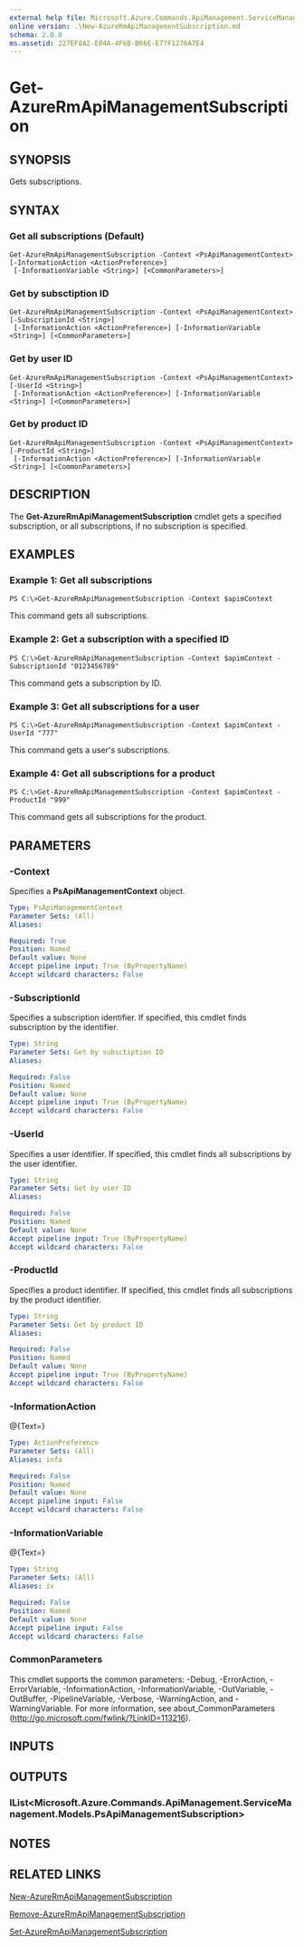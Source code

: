 ```yaml
---
external help file: Microsoft.Azure.Commands.ApiManagement.ServiceManagement.dll-Help.xml
online version: .\New-AzureRmApiManagementSubscription.md
schema: 2.0.0
ms.assetid: 227EF8A2-E04A-4F6B-B66E-E77F1276A7E4
---
```


# Get-AzureRmApiManagementSubscription

## SYNOPSIS
Gets subscriptions.

## SYNTAX

### Get all subscriptions (Default)
```
Get-AzureRmApiManagementSubscription -Context <PsApiManagementContext> [-InformationAction <ActionPreference>]
 [-InformationVariable <String>] [<CommonParameters>]
```

### Get by subsctiption ID
```
Get-AzureRmApiManagementSubscription -Context <PsApiManagementContext> [-SubscriptionId <String>]
 [-InformationAction <ActionPreference>] [-InformationVariable <String>] [<CommonParameters>]
```

### Get by user ID
```
Get-AzureRmApiManagementSubscription -Context <PsApiManagementContext> [-UserId <String>]
 [-InformationAction <ActionPreference>] [-InformationVariable <String>] [<CommonParameters>]
```

### Get by product ID
```
Get-AzureRmApiManagementSubscription -Context <PsApiManagementContext> [-ProductId <String>]
 [-InformationAction <ActionPreference>] [-InformationVariable <String>] [<CommonParameters>]
```

## DESCRIPTION
The **Get-AzureRmApiManagementSubscription** cmdlet gets a specified subscription, or all subscriptions, if no subscription is specified.

## EXAMPLES

### Example 1: Get all subscriptions
```
PS C:\>Get-AzureRmApiManagementSubscription -Context $apimContext
```

This command gets all subscriptions.

### Example 2: Get a subscription with a specified ID
```
PS C:\>Get-AzureRmApiManagementSubscription -Context $apimContext -SubscriptionId "0123456789"
```

This command gets a subscription by ID.

### Example 3: Get all subscriptions for a user
```
PS C:\>Get-AzureRmApiManagementSubscription -Context $apimContext -UserId "777"
```

This command gets a user's subscriptions.

### Example 4: Get all subscriptions for a product
```
PS C:\>Get-AzureRmApiManagementSubscription -Context $apimContext -ProductId "999"
```

This command gets all subscriptions for the product.

## PARAMETERS

### -Context
Specifies a **PsApiManagementContext** object.

```yaml
Type: PsApiManagementContext
Parameter Sets: (All)
Aliases: 

Required: True
Position: Named
Default value: None
Accept pipeline input: True (ByPropertyName)
Accept wildcard characters: False
```

### -SubscriptionId
Specifies a subscription identifier.
If specified, this cmdlet finds subscription by the identifier.

```yaml
Type: String
Parameter Sets: Get by subsctiption ID
Aliases: 

Required: False
Position: Named
Default value: None
Accept pipeline input: True (ByPropertyName)
Accept wildcard characters: False
```

### -UserId
Specifies a user identifier.
If specified, this cmdlet finds all subscriptions by the user identifier.

```yaml
Type: String
Parameter Sets: Get by user ID
Aliases: 

Required: False
Position: Named
Default value: None
Accept pipeline input: True (ByPropertyName)
Accept wildcard characters: False
```

### -ProductId
Specifies a product identifier.
If specified, this cmdlet finds all subscriptions by the product identifier.

```yaml
Type: String
Parameter Sets: Get by product ID
Aliases: 

Required: False
Position: Named
Default value: None
Accept pipeline input: True (ByPropertyName)
Accept wildcard characters: False
```

### -InformationAction
@{Text=}

```yaml
Type: ActionPreference
Parameter Sets: (All)
Aliases: infa

Required: False
Position: Named
Default value: None
Accept pipeline input: False
Accept wildcard characters: False
```

### -InformationVariable
@{Text=}

```yaml
Type: String
Parameter Sets: (All)
Aliases: iv

Required: False
Position: Named
Default value: None
Accept pipeline input: False
Accept wildcard characters: False
```

### CommonParameters
This cmdlet supports the common parameters: -Debug, -ErrorAction, -ErrorVariable, -InformationAction, -InformationVariable, -OutVariable, -OutBuffer, -PipelineVariable, -Verbose, -WarningAction, and -WarningVariable. For more information, see about_CommonParameters (http://go.microsoft.com/fwlink/?LinkID=113216).

## INPUTS

## OUTPUTS

### IList<Microsoft.Azure.Commands.ApiManagement.ServiceManagement.Models.PsApiManagementSubscription>

## NOTES

## RELATED LINKS

[New-AzureRmApiManagementSubscription](.\New-AzureRmApiManagementSubscription.md)

[Remove-AzureRmApiManagementSubscription](.\Remove-AzureRmApiManagementSubscription.md)

[Set-AzureRmApiManagementSubscription](.\Set-AzureRmApiManagementSubscription.md)



